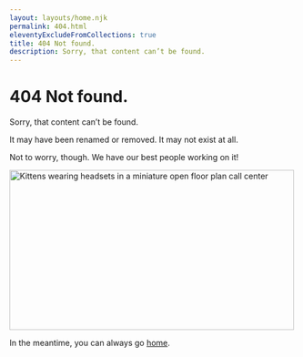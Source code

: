 ```yaml
---
layout: layouts/home.njk
permalink: 404.html
eleventyExcludeFromCollections: true
title: 404 Not found.
description: Sorry, that content can’t be found.
---
```


# 404 Not found.

Sorry, that content can’t be found.

It may have been renamed or removed. It may not exist at all.

Not to worry, though. We have our best people working on it!

<img src="/img/misc/cat-office.gif" width="500" height="281" alt="Kittens wearing headsets in a miniature open floor plan call center">

In the meantime, you can always go <a href="{{ '/' | url }}">home</a>.
